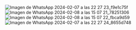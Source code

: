 ![Imagen de WhatsApp 2024-02-07 a las 22 27 23_f9e1c75f](https://github.com/LeandroA02/VisionAPI/assets/151756794/c86c8a52-74ce-4f74-aa38-ad040a527c1b)
![Imagen de WhatsApp 2024-02-08 a las 15 07 21_78251306](https://github.com/LeandroA02/VisionAPI/assets/151756794/22240ca5-c62f-4938-a618-45027b9467f9)
![Imagen de WhatsApp 2024-02-08 a las 15 07 22_fbca9d59](https://github.com/LeandroA02/VisionAPI/assets/151756794/1ad6d6f0-831a-4ec6-963a-4445309add9e)
![Imagen de WhatsApp 2024-02-07 a las 22 27 24_8655d748](https://github.com/LeandroA02/VisionAPI/assets/151756794/7c710c05-7e74-4a09-a96d-80292f0782fd)
